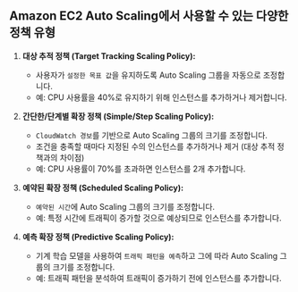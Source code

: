 ## Amazon EC2 Auto Scaling에서 사용할 수 있는 다양한 정책 유형

1. **대상 추적 정책 (Target Tracking Scaling Policy):**
   - 사용자가 `설정한 목표 값`을 유지하도록 Auto Scaling 그룹을 자동으로 조정합니다.
   - 예: CPU 사용률을 40%로 유지하기 위해 인스턴스를 추가하거나 제거합니다.

2. **간단한/단계별 확장 정책 (Simple/Step Scaling Policy):**
   - `CloudWatch 경보`를 기반으로 Auto Scaling 그룹의 크기를 조정합니다.
   - 조건을 충족할 때마다 지정된 수의 인스턴스를 추가하거나 제거 (대상 추적 정책과의 차이점)
   - 예: CPU 사용률이 70%를 초과하면 인스턴스를 2개 추가합니다.

3. **예약된 확장 정책 (Scheduled Scaling Policy):**
   - `예약된 시간`에 Auto Scaling 그룹의 크기를 조정합니다.
   - 예: 특정 시간에 트래픽이 증가할 것으로 예상되므로 인스턴스를 추가합니다.

4. **예측 확장 정책 (Predictive Scaling Policy):**
   - 기계 학습 모델을 사용하여 `트래픽 패턴을 예측`하고 그에 따라 Auto Scaling 그룹의 크기를 조정합니다.
   - 예: 트래픽 패턴을 분석하여 트래픽이 증가하기 전에 인스턴스를 추가합니다.

